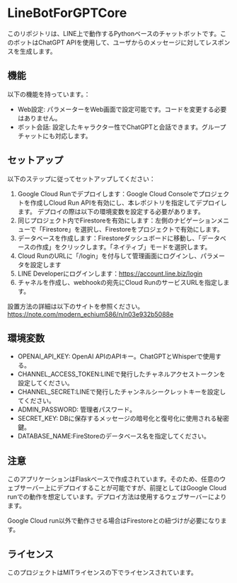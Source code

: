 # LineBotForGPTCore

このリポジトリは、LINE上で動作するPythonベースのチャットボットです。このボットはChatGPT APIを使用して、ユーザからのメッセージに対してレスポンスを生成します。

## 機能
以下の機能を持っています。：

- Web設定: パラメーターをWeb画面で設定可能です。コードを変更する必要はありません。
- ボット会話: 設定したキャラクター性でChatGPTと会話できます。グループチャットにも対応します。

## セットアップ
以下のステップに従ってセットアップしてください：
1. Google Cloud Runでデプロイします：Google Cloud Consoleでプロジェクトを作成しCloud Run APIを有効にし、本レポジトリを指定してデプロイします。 デプロイの際は以下の環境変数を設定する必要があります。
2. 同じプロジェクト内でFirestoreを有効にします：左側のナビゲーションメニューで「Firestore」を選択し、Firestoreをプロジェクトで有効にします。
3. データベースを作成します：Firestoreダッシュボードに移動し、「データベースの作成」をクリックします。「ネイティブ」モードを選択します。
6. Cloud RunのURLに「/login」を付与して管理画面にログインし、パラメータを設定します
7. LINE Developerにログインします：https://account.line.biz/login
8. チャネルを作成し、webhookの宛先にCloud RunのサービスURLを指定します。

設置方法の詳細は以下のサイトを参照ください。
https://note.com/modern_echium586/n/n03e932b5088e

## 環境変数
- OPENAI_API_KEY: OpenAI APIのAPIキー。ChatGPTとWhisperで使用する。
- CHANNEL_ACCESS_TOKEN:LINEで発行したチャネルアクセストークンを設定してください。
- CHANNEL_SECRET:LINEで発行したチャンネルシークレットキーを設定してください。
- ADMIN_PASSWORD: 管理者パスワード。
- SECRET_KEY: DBに保存するメッセージの暗号化と復号化に使用される秘密鍵。
- DATABASE_NAME:FireStoreのデータベース名を指定してください。

## 注意
このアプリケーションはFlaskベースで作成されています。そのため、任意のウェブサーバー上にデプロイすることが可能ですが、前提としてはGoogle Cloud runでの動作を想定しています。デプロイ方法は使用するウェブサーバーによります。

Google Cloud run以外で動作させる場合はFirestoreとの紐づけが必要になります。

## ライセンス
このプロジェクトはMITライセンスの下でライセンスされています。
